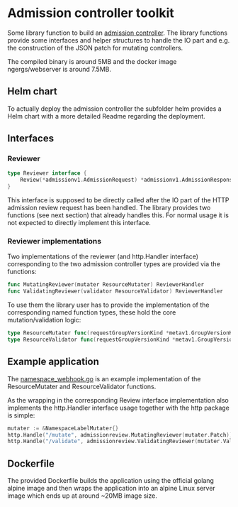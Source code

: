 # Admission controller toolkit
Some library function to build an [admission controller](https://kubernetes.io/docs/reference/access-authn-authz/extensible-admission-controllers/).
 The library functions provide some interfaces and helper structures to handle the IO part and e.g. the construction of the JSON patch for mutating controllers.

The compiled binary is around 5MB and the docker image ngergs/webserver is around 7.5MB.

## Helm chart
To actually deploy the admission controller the subfolder helm provides a Helm chart with a more detailed Readme regarding the deployment.

## Interfaces
### Reviewer
```go
type Reviewer interface {
	Review(*admissionv1.AdmissionRequest) *admissionv1.AdmissionResponse
}
```
This interface is supposed to be directly called after the IO part of the HTTP admission review request has been handled.
The library provides two functions (see next section) that already handles this. For normal usage it is not expected to directly implement this interface.

### Reviewer implementations
Two implementations of the reviewer (and http.Handler interface) corresponding to the two admission controller types are provided via the functions:
```go
func MutatingReviewer(mutater ResourceMutater) ReviewerHandler
func ValidatingReviewer(validator ResourceValidator) ReviewerHandler
```
To use them the library user has to provide the implementation of the corresponding named function types, these hold the core mutation/validation logic:
```go
type ResourceMutater func(requestGroupVersionKind *metav1.GroupVersionKind, rawRequest []byte) (*ValidateResult, *Patch)
type ResourceValidator func(requestGroupVersionKind *metav1.GroupVersionKind, rawRequest []byte) *ValidateResult
```

## Example application
The [namespace_webhook.go](namespace_webhook.go) is an example implementation of the ResourceMutater and ResourceValidator functions.

As the wrapping in the corresponding Review interface implementation also implements the http.Handler interface usage together with the http package is simple:
```go
mutater := &NamespaceLabelMutater{}
http.Handle("/mutate", admissionreview.MutatingReviewer(mutater.Patch))
http.Handle("/validate", admissionreview.ValidatingReviewer(mutater.Validate))
```

## Dockerfile
The provided Dockerfile builds the application using the official golang alpine image and then wraps the application into an alpine Linux server image which ends up at around ~20MB image size.
